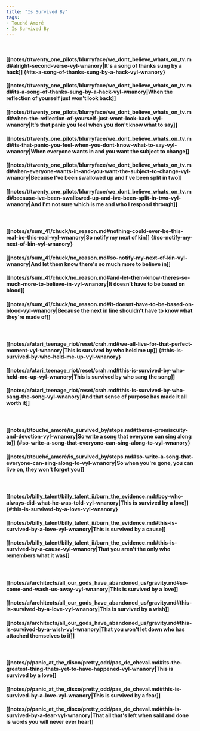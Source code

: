 ```yaml
---
title: "Is Survived By"
tags:
- Touché Amoré
- Is Survived By
---
```

&nbsp;
#### [[notes/t/twenty_one_pilots/blurryface/we_dont_believe_whats_on_tv.md#alright-second-verse-vyl-wnanory|It's a song of thanks sung by a hack]] {#its-a-song-of-thanks-sung-by-a-hack-vyl-wnanory}
#### [[notes/t/twenty_one_pilots/blurryface/we_dont_believe_whats_on_tv.md#its-a-song-of-thanks-sung-by-a-hack-vyl-wnanory|When the reflection of yourself just won't look back]]
#### [[notes/t/twenty_one_pilots/blurryface/we_dont_believe_whats_on_tv.md#when-the-reflection-of-yourself-just-wont-look-back-vyl-wnanory|It's that panic you feel when you don't know what to say]]
#### [[notes/t/twenty_one_pilots/blurryface/we_dont_believe_whats_on_tv.md#its-that-panic-you-feel-when-you-dont-know-what-to-say-vyl-wnanory|When everyone wants in and you want the subject to change]]
#### [[notes/t/twenty_one_pilots/blurryface/we_dont_believe_whats_on_tv.md#when-everyone-wants-in-and-you-want-the-subject-to-change-vyl-wnanory|Because I've been swallowed up and I've been split in two]]
#### [[notes/t/twenty_one_pilots/blurryface/we_dont_believe_whats_on_tv.md#because-ive-been-swallowed-up-and-ive-been-split-in-two-vyl-wnanory|And I'm not sure which is me and who I respond through]]
&nbsp;
#### [[notes/s/sum_41/chuck/no_reason.md#nothing-could-ever-be-this-real-be-this-real-vyl-wnanory|So notify my next of kin]] {#so-notify-my-next-of-kin-vyl-wnanory}
#### [[notes/s/sum_41/chuck/no_reason.md#so-notify-my-next-of-kin-vyl-wnanory|And let them know there's so much more to believe in]]
#### [[notes/s/sum_41/chuck/no_reason.md#and-let-them-know-theres-so-much-more-to-believe-in-vyl-wnanory|It doesn't have to be based on blood]]
#### [[notes/s/sum_41/chuck/no_reason.md#it-doesnt-have-to-be-based-on-blood-vyl-wnanory|Because the next in line shouldn't have to know what they're made of]]
&nbsp;
#### [[notes/a/atari_teenage_riot/reset/crah.md#we-all-live-for-that-perfect-moment-vyl-wnanory|This is survived by who held me up]] {#this-is-survived-by-who-held-me-up-vyl-wnanory}
#### [[notes/a/atari_teenage_riot/reset/crah.md#this-is-survived-by-who-held-me-up-vyl-wnanory|This is survived by who sang the song]]
#### [[notes/a/atari_teenage_riot/reset/crah.md#this-is-survived-by-who-sang-the-song-vyl-wnanory|And that sense of purpose has made it all worth it]]
&nbsp;
#### [[notes/t/touché_amoré/is_survived_by/steps.md#theres-promiscuity-and-devotion-vyl-wnanory|So write a song that everyone can sing along to]] {#so-write-a-song-that-everyone-can-sing-along-to-vyl-wnanory}
#### [[notes/t/touché_amoré/is_survived_by/steps.md#so-write-a-song-that-everyone-can-sing-along-to-vyl-wnanory|So when you're gone, you can live on, they won't forget you]]
&nbsp;
#### [[notes/b/billy_talent/billy_talent_ii/burn_the_evidence.md#boy-who-always-did-what-he-was-told-vyl-wnanory|This is survived by a love]] {#this-is-survived-by-a-love-vyl-wnanory}
#### [[notes/b/billy_talent/billy_talent_ii/burn_the_evidence.md#this-is-survived-by-a-love-vyl-wnanory|This is survived by a cause]]
#### [[notes/b/billy_talent/billy_talent_ii/burn_the_evidence.md#this-is-survived-by-a-cause-vyl-wnanory|That you aren't the only who remembers what it was]]
&nbsp;
#### [[notes/a/architects/all_our_gods_have_abandoned_us/gravity.md#so-come-and-wash-us-away-vyl-wnanory|This is survived by a love]]
#### [[notes/a/architects/all_our_gods_have_abandoned_us/gravity.md#this-is-survived-by-a-love-vyl-wnanory|This is survived by a wish]]
#### [[notes/a/architects/all_our_gods_have_abandoned_us/gravity.md#this-is-survived-by-a-wish-vyl-wnanory|That you won't let down who has attached themselves to it]]
&nbsp;
#### [[notes/p/panic_at_the_disco/pretty_odd/pas_de_cheval.md#its-the-greatest-thing-thats-yet-to-have-happened-vyl-wnanory|This is survived by a love]]
#### [[notes/p/panic_at_the_disco/pretty_odd/pas_de_cheval.md#this-is-survived-by-a-love-vyl-wnanory|This is survived by a fear]]
#### [[notes/p/panic_at_the_disco/pretty_odd/pas_de_cheval.md#this-is-survived-by-a-fear-vyl-wnanory|That all that's left when said and done is words you will never ever hear]]
